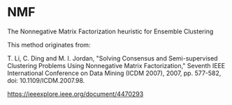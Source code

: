 # NMF
The Nonnegative Matrix Factorization heuristic for Ensemble Clustering

This method originates from:

T. Li, C. Ding and M. I. Jordan, "Solving Consensus and Semi-supervised Clustering Problems Using Nonnegative Matrix Factorization," Seventh IEEE International Conference on Data Mining (ICDM 2007), 2007, pp. 577-582, doi: 10.1109/ICDM.2007.98.

https://ieeexplore.ieee.org/document/4470293
